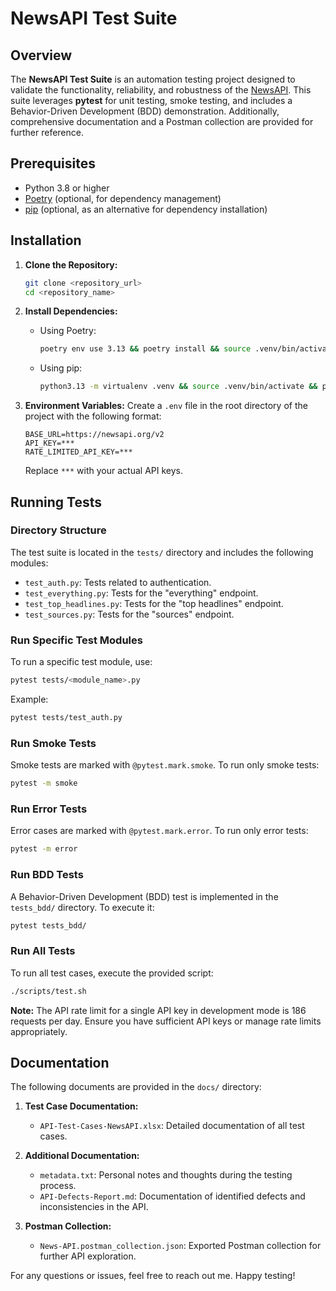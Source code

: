 # NewsAPI Test Suite

## Overview
The **NewsAPI Test Suite** is an automation testing project designed to validate the functionality, reliability, and robustness of the [NewsAPI](https://newsapi.org/v2). This suite leverages **pytest** for unit testing, smoke testing, and includes a Behavior-Driven Development (BDD) demonstration. Additionally, comprehensive documentation and a Postman collection are provided for further reference.

## Prerequisites
- Python 3.8 or higher
- [Poetry](https://python-poetry.org/) (optional, for dependency management)
- [pip](https://pip.pypa.io/en/stable/) (optional, as an alternative for dependency installation)

## Installation
1. **Clone the Repository:**
   ```bash
   git clone <repository_url>
   cd <repository_name>
   ```

2. **Install Dependencies:**
   - Using Poetry:
     ```bash
     poetry env use 3.13 && poetry install && source .venv/bin/activate
     ```
   - Using pip:
     ```bash
     python3.13 -m virtualenv .venv && source .venv/bin/activate && pip install -r requirements.txt
     ```

3. **Environment Variables:**
   Create a `.env` file in the root directory of the project with the following format:
   ```env
   BASE_URL=https://newsapi.org/v2
   API_KEY=***
   RATE_LIMITED_API_KEY=***
   ```
   Replace `***` with your actual API keys.

## Running Tests

### Directory Structure
The test suite is located in the `tests/` directory and includes the following modules:
- `test_auth.py`: Tests related to authentication.
- `test_everything.py`: Tests for the "everything" endpoint.
- `test_top_headlines.py`: Tests for the "top headlines" endpoint.
- `test_sources.py`: Tests for the "sources" endpoint.

### Run Specific Test Modules
To run a specific test module, use:
```bash
pytest tests/<module_name>.py
```
Example:
```bash
pytest tests/test_auth.py
```

### Run Smoke Tests
Smoke tests are marked with `@pytest.mark.smoke`. To run only smoke tests:
```bash
pytest -m smoke
```

### Run Error Tests
Error cases are marked with `@pytest.mark.error`. To run only error tests:
```bash
pytest -m error
```

### Run BDD Tests
A Behavior-Driven Development (BDD) test is implemented in the `tests_bdd/` directory. To execute it:
```bash
pytest tests_bdd/
```

### Run All Tests
To run all test cases, execute the provided script:
```bash
./scripts/test.sh
```
**Note:** The API rate limit for a single API key in development mode is 186 requests per day. Ensure you have sufficient API keys or manage rate limits appropriately.

## Documentation
The following documents are provided in the `docs/` directory:

1. **Test Case Documentation:**
   - `API-Test-Cases-NewsAPI.xlsx`: Detailed documentation of all test cases.

2. **Additional Documentation:**
   - `metadata.txt`: Personal notes and thoughts during the testing process.
   - `API-Defects-Report.md`: Documentation of identified defects and inconsistencies in the API.

3. **Postman Collection:**
   - `News-API.postman_collection.json`: Exported Postman collection for further API exploration.

For any questions or issues, feel free to reach out me. Happy testing!
